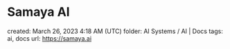 # Samaya AI

created: March 26, 2023 4:18 AM (UTC)
folder: AI Systems / AI | Docs
tags: ai, docs
url: https://samaya.ai
